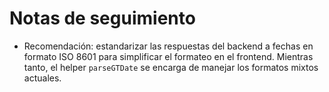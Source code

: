 # Notas de seguimiento

- Recomendación: estandarizar las respuestas del backend a fechas en formato ISO 8601 para simplificar el formateo en el frontend. Mientras tanto, el helper `parseGTDate` se encarga de manejar los formatos mixtos actuales.
